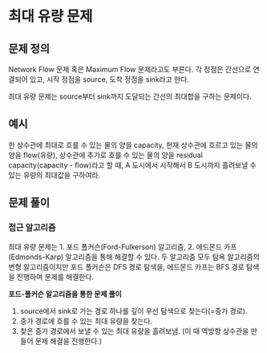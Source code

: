 # 최대 유량 문제

## 문제 정의

Network Flow 문제 혹은 Maximum Flow 문제라고도 부른다.
각 정점은 간선으로 연결되어 있고, 시작 정점을 source, 도착 정점을 sink라고 한다.

최대 유량 문제는 source부터 sink까지 도달되는 간선의 최대합을 구하는 문제이다.

## 예시

한 상수관에 최대로 흐를 수 있는 물의 양을 capacity, 현재 상수관에 흐르고 있는 물의 양을 flow(유량), 상수관에 추가로 흐를 수 있는 물의 양을 residual capacity(capacity - flow)라고 할 때, A 도시에서 시작해서 B 도시까지 흘려보낼 수 있는 유량의 최대값을 구하여라.

## 문제 풀이

### 접근 알고리즘

최대 유량 문제는 1. 포드 폴커슨(Ford-Fulkerson) 알고리즘, 2. 에드몬드 카프(Edmonds-Karp) 알고리즘을 통해 해결할 수 있다.
두 알고리즘 모두 탐욕 알고리즘의 변형 알고리즘이지만 포드 폴커슨은 DFS 경로 탐색을, 에드몬드 카프는 BFS 경로 탐색을 진행하며 문제를 해결한다.

**포드-폴커슨 알고리즘을 통한 문제 풀이**

1. source에서 sink로 가는 경로 하나를 깊이 우선 탐색으로 찾는다(=증가 경로).
2. 증가 경로에 흐를 수 있는 최대 유량을 찾는다.
3. 찾은 증가 경로에서 보낼 수 있는 최대 유량을 흘려보냄. (이 때 역방향 상수관을 만들어 문제 해결을 진행한다.)
